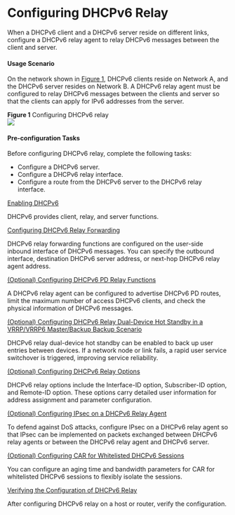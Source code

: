 Configuring DHCPv6 Relay
========================

When a DHCPv6 client and a DHCPv6 server reside on different links, configure a DHCPv6 relay agent to relay DHCPv6 messages between the client and server.

#### Usage Scenario

On the network shown in [Figure 1](#EN-US_TASK_0139427859__fig_dc_vrp_dhcpv6_relay_cfg_000301), DHCPv6 clients reside on Network A, and the DHCPv6 server resides on Network B. A DHCPv6 relay agent must be configured to relay DHCPv6 messages between the clients and server so that the clients can apply for IPv6 addresses from the server.

**Figure 1** Configuring DHCPv6 relay  
![](images/fig_dc_vrp_dhcpv6_relay_cfg_000301.png)  
#### Pre-configuration Tasks

Before configuring DHCPv6 relay, complete the following tasks:

* Configure a DHCPv6 server.
* Configure a DHCPv6 relay interface.
* Configure a route from the DHCPv6 server to the DHCPv6 relay interface.


[Enabling DHCPv6](../../../../software/nev8r10_vrpv8r16/user/vrp/dc_vrp_dhcpv6_relay_cfg_0013.html)

DHCPv6 provides client, relay, and server functions.

[Configuring DHCPv6 Relay Forwarding](../../../../software/nev8r10_vrpv8r16/user/vrp/dc_vrp_dhcpv6_relay_cfg_0004.html)

DHCPv6 relay forwarding functions are configured on the user-side inbound interface of DHCPv6 messages. You can specify the outbound interface, destination DHCPv6 server address, or next-hop DHCPv6 relay agent address.

[(Optional) Configuring DHCPv6 PD Relay Functions](../../../../software/nev8r10_vrpv8r16/user/vrp/dc_vrp_dhcpv6_relay_cfg_0014.html)

A DHCPv6 relay agent can be configured to advertise DHCPv6 PD routes, limit the maximum number of access DHCPv6 clients, and check the physical information of DHCPv6 messages.

[(Optional) Configuring DHCPv6 Relay Dual-Device Hot Standby in a VRRP/VRRP6 Master/Backup Backup Scenario](../../../../software/nev8r10_vrpv8r16/user/vrp/dc_vrp_dhcpv6_relay_cfg_0018.html)

DHCPv6 relay dual-device hot standby can be enabled to back up user entries between devices. If a network node or link fails, a rapid user service switchover is triggered, improving service reliability.

[(Optional) Configuring DHCPv6 Relay Options](../../../../software/nev8r10_vrpv8r16/user/vrp/dc_vrp_dhcpv6_relay_cfg_0005.html)

DHCPv6 relay options include the Interface-ID option, Subscriber-ID option, and Remote-ID option. These options carry detailed user information for address assignment and parameter configuration.

[(Optional) Configuring IPsec on a DHCPv6 Relay Agent](../../../../software/nev8r10_vrpv8r16/user/vrp/dc_vrp_dhcpv6_relay_cfg_0012.html)

To defend against DoS attacks, configure IPsec on a DHCPv6 relay agent so that IPsec can be implemented on packets exchanged between DHCPv6 relay agents or between the DHCPv6 relay agent and DHCPv6 server.

[(Optional) Configuring CAR for Whitelisted DHCPv6 Sessions](../../../../software/nev8r10_vrpv8r16/user/vrp/dc_vrp_dhcpv6_relay_cfg_0020.html)

You can configure an aging time and bandwidth parameters for CAR for whitelisted DHCPv6 sessions to flexibly isolate the sessions.

[Verifying the Configuration of DHCPv6 Relay](../../../../software/nev8r10_vrpv8r16/user/vrp/dc_vrp_dhcpv6_relay_cfg_0006.html)

After configuring DHCPv6 relay on a host or router, verify the configuration.